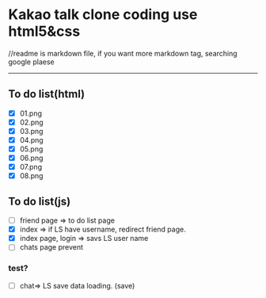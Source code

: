 # Kakao talk clone coding use html5&css

//readme is markdown file, if you want more markdown tag, searching google plaese

---

## To do list(html)

-   [x] 01.png
-   [x] 02.png
-   [x] 03.png
-   [x] 04.png
-   [x] 05.png
-   [x] 06.png
-   [x] 07.png
-   [x] 08.png

## To do list(js)

-   [ ] friend page => to do list page
-   [x] index => if LS have username, redirect friend page.
-   [x] index page, login => savs LS user name
-   [ ] chats page prevent

### test?

-   [ ] chat=> LS save data loading. (save)
